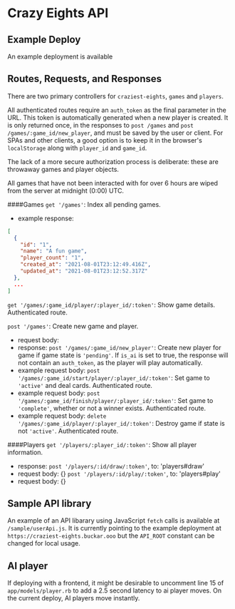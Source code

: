 # Crazy Eights API

## Example Deploy
An example deployment is available 

## Routes, Requests, and Responses
There are two primary controllers for `craziest-eights`, `games` and `players`.

All authenticated routes require an `auth_token` as the final parameter in the URL. This token is automatically generated when a new player is created. It is only returned once, in the responses to `post /games` and `post /games/:game_id/new_player`, and must be saved by the user or client. For SPAs and other clients, a good option is to keep it in the browser's `localStorage` along with `player_id` and `game_id`.

The lack of a more secure authorization process is deliberate: these are throwaway games and player objects.

All games that have not been interacted with for over 6 hours are wiped from the server at midnight (0:00) UTC.

####Games
`get '/games'`: Index all pending games.
  * example response:
  ```json
  [
    {
      "id": "1",
      "name": "A fun game",
      "player_count": "1",
      "created_at": "2021-08-01T23:12:49.416Z",
      "updated_at": "2021-08-01T23:12:52.317Z"
    },
    ...
  ]
  ```

`get '/games/:game_id/player/:player_id/:token'`: Show game details. Authenticated route.

`post '/games'`: Create new game and player.
  * request body:
  * response:
`post '/games/:game_id/new_player'`: Create new player for game if game state is `'pending'`. If `is_ai` is set to true, the response will not contain an `auth_token`, as the player will play automatically.
  * example request body:
`post '/games/:game_id/start/player/:player_id/:token'`: Set game to `'active'` and deal cards. Authenticated route.
  * example request body:
`post '/games/:game_id/finish/player/:player_id/:token'`: Set game to `'complete'`, whether or not a winner exists. Authenticated route.
  * example request body:
`delete '/games/:game_id/player/:player_id/:token'`: Destroy game if state is not `'active'`. Authenticated route.

####Players
`get '/players/:player_id/:token'`: Show all player information. 
  * response:
`post '/players/:id/draw/:token'`, to: 'players#draw'
  * request body: {}
`post '/players/:id/play/:token'`, to: 'players#play'
  * request body: {}

## Sample API library
An example of an API libarary using JavaScript `fetch` calls is available at `/sample/userApi.js`. It is currently pointing to the example deployment at `https://craziest-eights.buckar.ooo` but the `API_ROOT` constant can be changed for local usage.

## AI player
If deploying with a frontend, it might be desirable to uncomment line 15 of `app/models/player.rb` to add a 2.5 second latency to ai player moves. On the current deploy, AI players move instantly.
